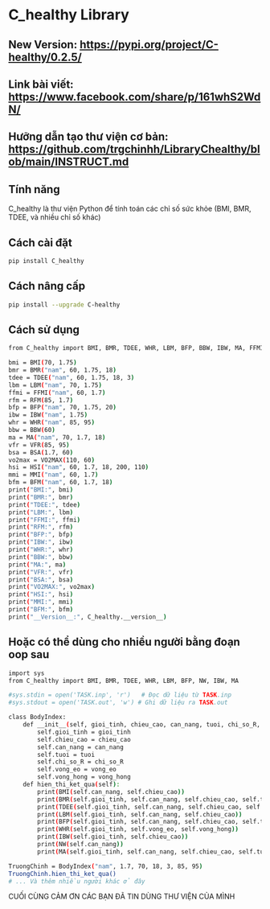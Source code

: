 # C_healthy Library 

## New Version: https://pypi.org/project/C-healthy/0.2.5/

## Link bài viết: https://www.facebook.com/share/p/161whS2WdN/

## Hưỡng dẫn tạo thư viện cơ bản: https://github.com/trgchinhh/LibraryChealthy/blob/main/INSTRUCT.md

## Tính năng 
C_healthy là thư viện Python để tính toán các chỉ số sức khỏe (BMI, BMR, TDEE, và nhiều chỉ số khác) 

## Cách cài đặt
```bash
pip install C_healthy
```

## Cách nâng cấp 
```bash
pip install --upgrade C-healthy
```

## Cách sử dụng 
```bash
from C_healthy import BMI, BMR, TDEE, WHR, LBM, BFP, BBW, IBW, MA, FFMI, RFM, VFR, BSA, VO2MAX, HSI, MMI, BFM

bmi = BMI(70, 1.75)
bmr = BMR("nam", 60, 1.75, 18)
tdee = TDEE("nam", 60, 1.75, 18, 3)
lbm = LBM("nam", 70, 1.75) 
ffmi = FFMI("nam", 60, 1.7)
rfm = RFM(85, 1.7) 
bfp = BFP("nam", 70, 1.75, 20)
ibw = IBW("nam", 1.75)
whr = WHR("nam", 85, 95)
bbw = BBW(60)
ma = MA("nam", 70, 1.7, 18)
vfr = VFR(85, 95)
bsa = BSA(1.7, 60)
vo2max = VO2MAX(110, 60)
hsi = HSI("nam", 60, 1.7, 18, 200, 110)
mmi = MMI("nam", 60, 1.7)
bfm = BFM("nam", 60, 1.7, 18)
print("BMI:", bmi)
print("BMR:", bmr)
print("TDEE:", tdee)
print("LBM:", lbm)
print("FFMI:", ffmi)
print("RFM:", rfm)
print("BFP:", bfp)
print("IBW:", ibw)
print("WHR:", whr)
print("BBW:", bbw)
print("MA:", ma)
print("VFR:", vfr)
print("BSA:", bsa)
print("VO2MAX:", vo2max)
print("HSI:", hsi)
print("MMI:", mmi)
print("BFM:", bfm)
print("__Version__:", C_healthy.__version__)
```

## Hoặc có thể dùng cho nhiều người bằng đoạn oop sau
```bash
import sys
from C_healthy import BMI, BMR, TDEE, WHR, LBM, BFP, NW, IBW, MA

#sys.stdin = open('TASK.inp', 'r')   # Đọc dữ liệu từ TASK.inp
#sys.stdout = open('TASK.out', 'w') # Ghi dữ liệu ra TASK.out

class BodyIndex:
    def __init__(self, gioi_tinh, chieu_cao, can_nang, tuoi, chi_so_R, vong_eo, vong_hong):
        self.gioi_tinh = gioi_tinh
        self.chieu_cao = chieu_cao
        self.can_nang = can_nang
        self.tuoi = tuoi 
        self.chi_so_R = chi_so_R
        self.vong_eo = vong_eo
        self.vong_hong = vong_hong
    def hien_thi_ket_qua(self):
        print(BMI(self.can_nang, self.chieu_cao))
        print(BMR(self.gioi_tinh, self.can_nang, self.chieu_cao, self.tuoi))
        print(TDEE(self.gioi_tinh, self.can_nang, self.chieu_cao, self.tuoi, self.chi_so_R))
        print(LBM(self.gioi_tinh, self.can_nang, self.chieu_cao))
        print(BFP(self.gioi_tinh, self.can_nang, self.chieu_cao, self.tuoi))
        print(WHR(self.gioi_tinh, self.vong_eo, self.vong_hong))
        print(IBW(self.gioi_tinh, self.chieu_cao))
        print(NW(self.can_nang))
        print(MA(self.gioi_tinh, self.can_nang, self.chieu_cao, self.tuoi))

TruongChinh = BodyIndex("nam", 1.7, 70, 18, 3, 85, 95)
TruongChinh.hien_thi_ket_qua() 
# ... Và thêm nhiều người khác ở đây

```
CUỐI CÙNG CẢM ƠN CÁC BẠN ĐÃ TIN DÙNG THƯ VIỆN CỦA MÌNH
